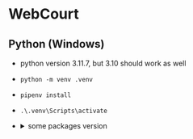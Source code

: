 # WebCourt

## Python (Windows)
* python version 3.11.7, but 3.10 should work as well
* `python -m venv .venv`
* `pipenv install`
* `.\.venv\Scripts\activate`
* <details>
    <summary>some packages version</summary>

    - ultralytics 8.2.2 prompt warning that tensorflow should <=2.13.1 when converting to tfjs

    - tensorflow-decision-forests 1.8.1 works when converting to tfjs, otherwise there is an error about the decision forests' inference.so not found
  </details>
